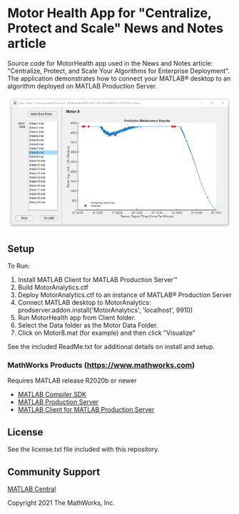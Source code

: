 # Motor Health App for "Centralize, Protect and Scale" News and Notes article

Source code for MotorHealth app used in the News and Notes article: "Centralize, Protect, and Scale Your Algorithms for Enterprise Deployment". The application demonstrates how to connect your MATLAB® desktop to an algorithm deployed on MATLAB Production Server.

<!--- If your project includes a visualation or any images or an App please include a screenshot in this README --->

![Motor Health App](Motor8.png)

<!--- Markdown supports the following HTML entities: © - &copy;  ® - &reg;  ™ - &trade;
More information about Trademarks can be found internally within the Checklist for Community Contributions and Supportfiles Confluence page--->

## Setup 
To Run:
1. Install MATLAB Client for MATLAB Production Server™
2. Build MotorAnalytics.ctf
3. Deploy MotorAnalytics.ctf to an instance of MATLAB® Production Server
4. Connect MATLAB desktop to MotorAnalytics: prodserver.addon.install('MotorAnalytics', 'localhost', 9910)
5. Run MotorHealth app from Client folder.
6. Select the Data folder as the Motor Data Folder. 
7. Click on Motor8.mat (for example) and then click "Visualize"

See the included ReadMe.txt for additional details on install and setup.

### MathWorks Products (https://www.mathworks.com)

Requires MATLAB release R2020b or newer
- [MATLAB Compiler SDK](https://www.mathworks.com/products/matlab-compiler-sdk.html)
- [MATLAB Production Server](https://www.mathworks.com/products/matlab-production-server.html)
- [MATLAB Client for MATLAB Production Server](https://www.mathworks.com/matlabcentral/fileexchange/73232-matlab-client-for-matlab-production-server)

## License
<!--- Make sure you have a License.txt within your Repo --->
See the license.txt file included with this repository.

## Community Support
[MATLAB Central](https://www.mathworks.com/matlabcentral)

Copyright 2021 The MathWorks, Inc.

<!--- Do not forget to the add the SECURITY.md to this repo --->
<!--- Add Topics #Topics to your Repo such as #MATLAB  --->

<!--- This is my comment --->

<!-- Include any Trademarks if this is the first time mentioning trademarked products (For Example:  MATLAB&reg; Simulink&reg; Trademark&trade; Simulink Test&#8482;) --> 


